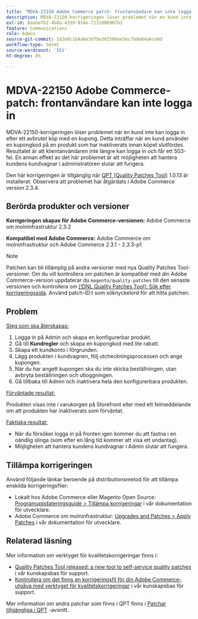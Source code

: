 ```yaml
---
title: "MDVA-22150 Adobe Commerce patch: frontanvändare kan inte logga in"
description: MDVA-22150-korrigeringen löser problemet när en kund inte kan logga in efter ett avbrutet köp med en kupong. Detta inträffar när en kund använder en kupongkod på en produkt som har inaktiverats innan köpet slutfördes. Resultatet är att klientanvändaren inte längre kan logga in och får ett 503-fel. En annan effekt av det här problemet är att möjligheten att hantera kundens kundvagnar i administratören slutar att fungera.
exl-id: 8aabe7b2-4b8a-4339-914e-7131006907b3
feature: Communications
role: Admin
source-git-commit: 1d2e0c1b4a8e3d79a362500ee3ec7bde84a6ce0d
workflow-type: tm+mt
source-wordcount: '551'
ht-degree: 0%

---
```


# MDVA-22150 Adobe Commerce-patch: frontanvändare kan inte logga in

MDVA-22150-korrigeringen löser problemet när en kund inte kan logga in efter ett avbrutet köp med en kupong. Detta inträffar när en kund använder en kupongkod på en produkt som har inaktiverats innan köpet slutfördes. Resultatet är att klientanvändaren inte längre kan logga in och får ett 503-fel. En annan effekt av det här problemet är att möjligheten att hantera kundens kundvagnar i administratören slutar att fungera.

Den här korrigeringen är tillgänglig när [QPT (Quality Patches Tool)](https://devdocs.magento.com/guides/v2.4/comp-mgr/patching.html#mqp) 1.0.13 är installerat. Observera att problemet har åtgärdats i Adobe Commerce version 2.3.4.

## Berörda produkter och versioner

**Korrigeringen skapas för Adobe Commerce-versionen:** Adobe Commerce om molninfrastruktur 2.3.2

**Kompatibel med Adobe Commerce:** Adobe Commerce om molninfrastruktur och Adobe Commerce 2.3.1 - 2.3.3-p1

>[!NOTE]
>
>Patchen kan bli tillämplig på andra versioner med nya Quality Patches Tool-versioner. Om du vill kontrollera om patchen är kompatibel med din Adobe Commerce-version uppdaterar du `magento/quality-patches` till den senaste versionen och kontrollera om [[!DNL Quality Patches Tool]: Sök efter korrigeringssida](https://devdocs.magento.com/quality-patches/tool.html#patch-grid). Använd patch-ID:t som söknyckelord för att hitta patchen.

## Problem

<u>Steg som ska återskapas:</u>

1. Logga in på Admin och skapa en konfigurerbar produkt.
1. Gå till **Kundregler** och skapa en kupongkod med lite rabatt.
1. Skapa ett kundkonto i förgrunden.
1. Lägg produkten i kundvagnen, följ utcheckningsprocessen och ange kupongen.
1. När du har angett kupongen ska du inte skicka beställningen, utan avbryta beställningen och utloggningen.
1. Gå tillbaka till Admin och inaktivera hela den konfigurerbara produkten.

<u>Förväntade resultat:</u>

Produkten visas inte i varukorgen på Storefront eller med ett felmeddelande om att produkten har inaktiverats som förväntat.

<u>Faktiska resultat:</u>

* När du försöker logga in på fronten igen kommer du att fastna i en oändlig slinga (som efter en lång tid kommer att visa ett undantag).
* Möjligheten att hantera kundens kundvagnar i Admin slutar att fungera.

## Tillämpa korrigeringen

Använd följande länkar beroende på distributionsmetod för att tillämpa enskilda korrigeringsfiler:

* Lokalt hos Adobe Commerce eller Magento Open Source: [Programuppdateringsguide > Tillämpa korrigeringar](https://devdocs.magento.com/guides/v2.4/comp-mgr/patching/mqp.html) i vår dokumentation för utvecklare.
* Adobe Commerce om molninfrastruktur: [Upgrades and Patches > Apply Patches](https://devdocs.magento.com/cloud/project/project-patch.html) i vår dokumentation för utvecklare.

## Relaterad läsning

Mer information om verktyget för kvalitetskorrigeringar finns i:

* [Quality Patches Tool released: a new tool to self-service quality patches](/help/announcements/adobe-commerce-announcements/magento-quality-patches-released-new-tool-to-self-serve-quality-patches.md) i vår kunskapsbas för support.
* [Kontrollera om det finns en korrigeringsfil för din Adobe Commerce-utgåva med verktyget för kvalitetskorrigeringar](/help/support-tools/patches-available-in-qpt-tool/check-patch-for-magento-issue-with-magento-quality-patches.md) i vår kunskapsbas för support.

Mer information om andra patchar som finns i QPT finns i [Patchar tillgängliga i QPT](https://support.magento.com/hc/en-us/sections/360010506631-Patches-available-in-MQP-tool-) -avsnitt.
